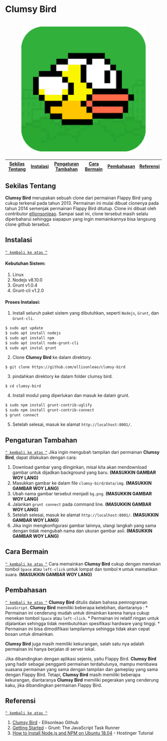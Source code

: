 # Clumsy Bird
<h1 align="center"><img src="https://github.com/Osisuseso/Clumsy-Bird-Komdat-2020/blob/master/Images/flappy%20bird%20icon.png" width="400"></h1>

[Sekilas Tentang](#sekilas-tentang) | [Instalasi](#instalasi) | [Pengaturan Tambahan](#pengaturan-tambahan) | [Cara Bermain](#cara-bermain) | [Pembahasan](#pembahasan) | [Referensi](#referensi)
:---:|:---:|:---:|:---:|:---:|:---:|

## Sekilas Tentang

**Clumsy Bird** merupakan sebuah clone dari permainan Flappy Bird yang cukup terkenal pada tahun 2013. Permainan ini mulai dibuat clonenya pada tahun 2014 semenjak permainan Flappy Bird ditutup. Clone ini dibuat oleh contributor [ellionsonleao](https://github.com/ellisonleao). Sampai saat ini, clone tersebut masih selalu diperbaharui sehingga siapapun yang ingin memainkannya bisa langsung clone github tersebut. 

## Instalasi
[`^ kembali ke atas ^`](#)
#### Kebutuhan Sistem:
1. Linux
2. Nodejs v8.10.0
3. Grunt v1.0.4
4. Grunt-cli v1.2.0

#### Proses Instalasi:
1. Install seluruh paket sistem yang dibutuhkan, seperti `Nodejs`, `Grunt`, dan `Grunt-cli`.
```
$ sudo apt update
$ sudo apt install nodejs
$ sudo apt install npm
$ sudo apt install node-grunt-cli
$ sudo apt instal grunt
```
2. Clone **Clumsy Bird** ke dalam direktory.
```
$ git clone https://github.com/ellisonleao/clumsy-bird
```
3. pindahkan direktory ke dalam folder clumsy bird.
```
$ cd clumsy-bird
```
4. Install modul yang diperlukan dan masuk ke dalam grunt.
```
$ sudo npm install grunt-contrib-uglify
$ sudo npm install grunt-contrib-connect
$ grunt connect
```
5. Setelah selesai, masuk ke alamat `http://localhost:8001/`.

## Pengaturan Tambahan
[`^ kembali ke atas ^`](#)
Jika ingin mengubah tampilan dari permainan **Clumsy Bird**, dapat dilakukan dengan cara:
1. Download gambar yang diinginkan, misal kita akan mendownload gambar untuk dijadkan background yang baru.
**(MASUKKIN GAMBAR WOY LANG)**
2. Masukkan gambar ke dalam file `clumsy-bird/data/img`.
**(MASUKKIN GAMBAR WOY LANG)**
3. Ubah nama gambar tersebut menjadi `bg.png`.
**(MASUKKIN GAMBAR WOY LANG)**
4. Jalankan `grunt connect` pada command line.
**(MASUKKIN GAMBAR WOY LANG)**
5. Setelah selesai, masuk ke alamat `http://localhost:8001/`.
**(MASUKKIN GAMBAR WOY LANG)**
6. Jika ingin mengkonfigurasi gambar lainnya, ulangi langkah yang sama dengan tidak mengubah nama dan ukuran gambar asli.
**(MASUKKIN GAMBAR WOY LANG)**

## Cara Bermain
[`^ kembali ke atas ^`](#)
Cara memainkan **Clumsy Bird** cukup dengan menekan tombol `Space` atau `left-click` untuk lompat dan tombol `M` untuk mematikan suara.
**(MASUKKIN GAMBAR WOY LANG)**

## Pembahasan
[`^ kembali ke atas ^`](#)
**Clumsy Bird** ditulis dalam bahasa pemrograman `JavaScript`. **Clumsy Bird** memiliki  beberapa kelebihan, diantaranya :
       * Permainan ini cenderung mudah untuk dimainkan karena hanya cukup menekan tombol `Space` atau `left-click`.
       * Permainan ini relatif ringan untuk dijalankan sehingga tidak membutuhkan spesifikasi hardware yang tinggi.
       * Permainan ini bisa dimodifikasi tampilannya sehingga tidak akan cepat bosan untuk dimainkan.

**Clumsy Bird** juga masih memiliki kekurangan, salah satu nya adalah permainan ini hanya berjalan di server lokal.  

Jika dibandingkan dengan aplikasi sejenis, yaitu Flappy Bird. **Clumsy Bird** yang hadir sebagai pengganti permainan terdahulunya, mampu membawa suasana permainan yang sama dengan tampilan dan gameplay yang sama dengan Flappy Bird. Tetapi, **Clumsy Bird** masih memiliki beberapa kekurangan, diantaranya **Clumsy Bird** memiliki pegerakan yang cenderung kaku, jika dibandingkan permainan Flappy Bird.  

## Referensi
[`^ kembali ke atas ^`](#)
1. [Clumsy Bird](https://github.com/ellisonleao/clumsy-bird) - Ellisonleao Github
2. [Getting Started](https://gruntjs.com/getting-started) - Grunt: The JavaScript Task Runner
3. [How to Install Node.js and NPM on Ubuntu 18.04](https://www.hostinger.com/tutorials/how-to-install-node-ubuntu) - Hostinger Tutorial
